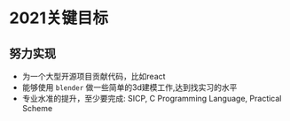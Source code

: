 # 2021关键目标

## 努力实现

- 为一个大型开源项目贡献代码，比如react
- 能够使用 `blender` 做一些简单的3d建模工作,达到找实习的水平
- 专业水准的提升，至少要完成: SICP, C Programming Language, Practical Scheme
